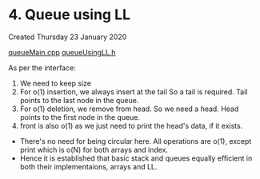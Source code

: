# 4. Queue using LL
Created Thursday 23 January 2020

[queueMain.cpp](4._Queue_using_LL/queueMain.cpp)
[queueUsingLL.h](4._Queue_using_LL/queueUsingLL.h)

As per the interface:

1. We need to keep size
2. For o(1) insertion, we always insert at the tail So a tail is required. Tail points to the last node in the queue.
3. For o(1) deletion, we remove from head. So we need a head. Head points to the first node in the queue.
4. front is also o(1) as we just need to print the head's data, if it exists.



* There's no need for being circular here. All operations are o(1), except print which is o(N) for both arrays and index.
* Hence it is established that basic stack and queues equally efficient in both their implementaions, arrays and LL.


